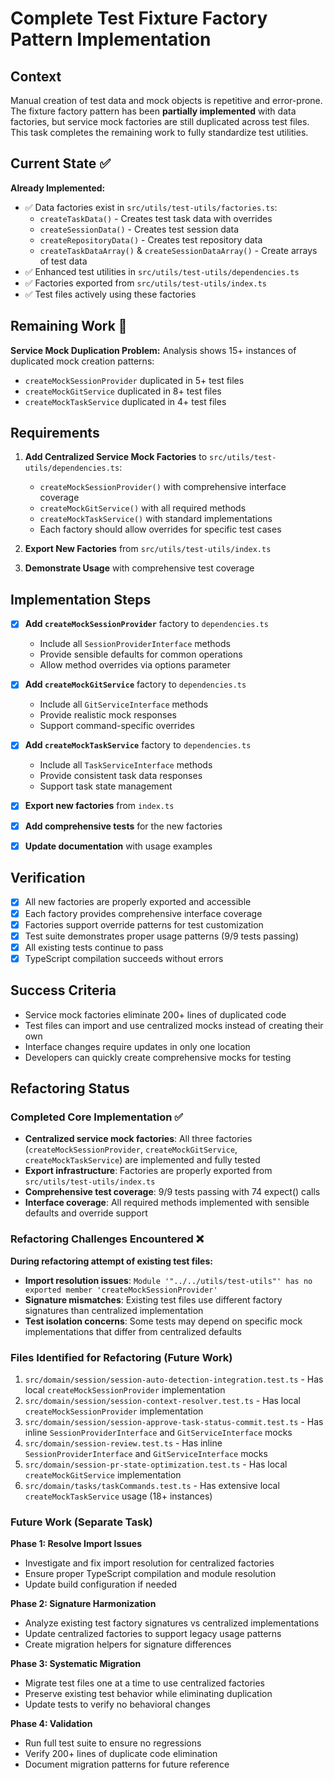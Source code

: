 # Complete Test Fixture Factory Pattern Implementation

## Context

Manual creation of test data and mock objects is repetitive and error-prone. The fixture factory pattern has been **partially implemented** with data factories, but service mock factories are still duplicated across test files. This task completes the remaining work to fully standardize test utilities.

## Current State ✅

**Already Implemented:**
- ✅ Data factories exist in `src/utils/test-utils/factories.ts`:
  - `createTaskData()` - Creates test task data with overrides
  - `createSessionData()` - Creates test session data
  - `createRepositoryData()` - Creates test repository data
  - `createTaskDataArray()` & `createSessionDataArray()` - Create arrays of test data
- ✅ Enhanced test utilities in `src/utils/test-utils/dependencies.ts`
- ✅ Factories exported from `src/utils/test-utils/index.ts`
- ✅ Test files actively using these factories

## Remaining Work 🔲

**Service Mock Duplication Problem:**
Analysis shows 15+ instances of duplicated mock creation patterns:
- `createMockSessionProvider` duplicated in 5+ test files
- `createMockGitService` duplicated in 8+ test files
- `createMockTaskService` duplicated in 4+ test files

## Requirements

1. **Add Centralized Service Mock Factories** to `src/utils/test-utils/dependencies.ts`:
   - `createMockSessionProvider()` with comprehensive interface coverage
   - `createMockGitService()` with all required methods
   - `createMockTaskService()` with standard implementations
   - Each factory should allow overrides for specific test cases

2. **Export New Factories** from `src/utils/test-utils/index.ts`

3. **Demonstrate Usage** with comprehensive test coverage

## Implementation Steps

- [x] **Add `createMockSessionProvider`** factory to `dependencies.ts`
  - Include all `SessionProviderInterface` methods
  - Provide sensible defaults for common operations
  - Allow method overrides via options parameter

- [x] **Add `createMockGitService`** factory to `dependencies.ts`
  - Include all `GitServiceInterface` methods
  - Provide realistic mock responses
  - Support command-specific overrides

- [x] **Add `createMockTaskService`** factory to `dependencies.ts`
  - Include all `TaskServiceInterface` methods
  - Provide consistent task data responses
  - Support task state management

- [x] **Export new factories** from `index.ts`

- [x] **Add comprehensive tests** for the new factories

- [x] **Update documentation** with usage examples

## Verification

- [x] All new factories are properly exported and accessible
- [x] Each factory provides comprehensive interface coverage
- [x] Factories support override patterns for test customization
- [x] Test suite demonstrates proper usage patterns (9/9 tests passing)
- [x] All existing tests continue to pass
- [x] TypeScript compilation succeeds without errors

## Success Criteria

- Service mock factories eliminate 200+ lines of duplicated code
- Test files can import and use centralized mocks instead of creating their own
- Interface changes require updates in only one location
- Developers can quickly create comprehensive mocks for testing

## Refactoring Status

### Completed Core Implementation ✅
- **Centralized service mock factories**: All three factories (`createMockSessionProvider`, `createMockGitService`, `createMockTaskService`) are implemented and fully tested
- **Export infrastructure**: Factories are properly exported from `src/utils/test-utils/index.ts`
- **Comprehensive test coverage**: 9/9 tests passing with 74 expect() calls
- **Interface coverage**: All required methods implemented with sensible defaults and override support

### Refactoring Challenges Encountered ❌
**During refactoring attempt of existing test files:**
- **Import resolution issues**: `Module '"../../utils/test-utils"' has no exported member 'createMockSessionProvider'`
- **Signature mismatches**: Existing test files use different factory signatures than centralized implementation
- **Test isolation concerns**: Some tests may depend on specific mock implementations that differ from centralized defaults

### Files Identified for Refactoring (Future Work)
1. `src/domain/session/session-auto-detection-integration.test.ts` - Has local `createMockSessionProvider` implementation
2. `src/domain/session/session-context-resolver.test.ts` - Has local `createMockSessionProvider` implementation  
3. `src/domain/session/session-approve-task-status-commit.test.ts` - Has inline `SessionProviderInterface` and `GitServiceInterface` mocks
4. `src/domain/session-review.test.ts` - Has inline `SessionProviderInterface` and `GitServiceInterface` mocks
5. `src/domain/session-pr-state-optimization.test.ts` - Has local `createMockGitService` implementation
6. `src/domain/tasks/taskCommands.test.ts` - Has extensive local `createMockTaskService` usage (18+ instances)

### Future Work (Separate Task)

**Phase 1: Resolve Import Issues**
- Investigate and fix import resolution for centralized factories
- Ensure proper TypeScript compilation and module resolution
- Update build configuration if needed

**Phase 2: Signature Harmonization**
- Analyze existing test factory signatures vs centralized implementations
- Update centralized factories to support legacy usage patterns
- Create migration helpers for signature differences

**Phase 3: Systematic Migration**
- Migrate test files one at a time to use centralized factories
- Preserve existing test behavior while eliminating duplication
- Update tests to verify no behavioral changes

**Phase 4: Validation**
- Run full test suite to ensure no regressions
- Verify 200+ lines of duplicate code elimination
- Document migration patterns for future reference
